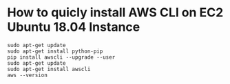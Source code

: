 # How to quicly install AWS CLI on EC2 Ubuntu 18.04 Instance

```
sudo apt-get update
sudo apt-get install python-pip
pip install awscli --upgrade --user
sudo apt-get update
sudo apt-get install awscli
aws --version
```
